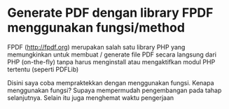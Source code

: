# Generate PDF dengan library FPDF menggunakan fungsi/method

FPDF (http://fpdf.org) merupakan salah satu library PHP yang
memungkinkan untuk membuat / generate file PDF secara
langsung dari PHP (on-the-fly) tanpa harus menginstall atau mengaktifkan modul PHP tertentu (seperti PDFLib)

Disini saya coba mempraktekkan dengan menggunakan fungsi. Kenapa menggunakan fungsi? 
Supaya mempermudah pengembangan pada tahap selanjutnya. Selain itu juga menghemat waktu pengerjaan
